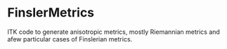 FinslerMetrics
==============

ITK code to generate anisotropic metrics, mostly Riemannian metrics and afew particular cases of Finslerian metrics. 